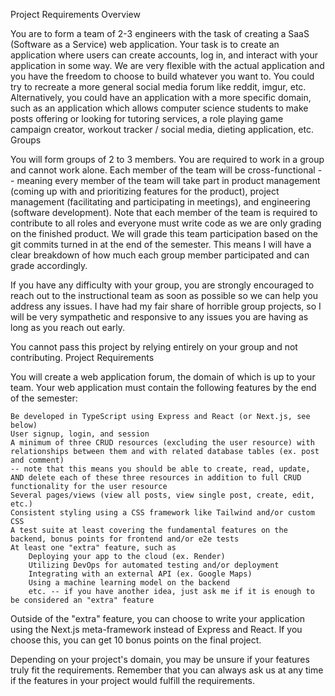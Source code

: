 Project Requirements Overview

You are to form a team of 2-3 engineers with the task of creating a SaaS (Software as a Service) web application. Your task is to create an application where users can create accounts, log in, and interact with your application in some way. We are very flexible with the actual application and you have the freedom to choose to build whatever you want to. You could try to recreate a more general social media forum like reddit, imgur, etc. Alternatively, you could have an application with a more specific domain, such as an application which allows computer science students to make posts offering or looking for tutoring services, a role playing game campaign creator, workout tracker / social media, dieting application, etc.
Groups

You will form groups of 2 to 3 members. You are required to work in a group and cannot work alone. Each member of the team will be cross-functional -- meaning every member of the team will take part in product management (coming up with and prioritizing features for the product), project management (facilitating and participating in meetings), and engineering (software development). Note that each member of the team is required to contribute to all roles and everyone must write code as we are only grading on the finished product. We will grade this team participation based on the git commits turned in at the end of the semester. This means I will have a clear breakdown of how much each group member participated and can grade accordingly.

If you have any difficulty with your group, you are strongly encouraged to reach out to the instructional team as soon as possible so we can help you address any issues. I have had my fair share of horrible group projects, so I will be very sympathetic and responsive to any issues you are having as long as you reach out early.

You cannot pass this project by relying entirely on your group and not contributing.
Project Requirements

You will create a web application forum, the domain of which is up to your team. Your web application must contain the following features by the end of the semester:

    Be developed in TypeScript using Express and React (or Next.js, see below)
    User signup, login, and session
    A minimum of three CRUD resources (excluding the user resource) with relationships between them and with related database tables (ex. post and comment) 
    -- note that this means you should be able to create, read, update, AND delete each of these three resources in addition to full CRUD functionality for the user resource 
    Several pages/views (view all posts, view single post, create, edit, etc.)
    Consistent styling using a CSS framework like Tailwind and/or custom CSS
    A test suite at least covering the fundamental features on the backend, bonus points for frontend and/or e2e tests
    At least one "extra" feature, such as
        Deploying your app to the cloud (ex. Render)
        Utilizing DevOps for automated testing and/or deployment
        Integrating with an external API (ex. Google Maps)
        Using a machine learning model on the backend
        etc. -- if you have another idea, just ask me if it is enough to be considered an "extra" feature

Outside of the "extra" feature, you can choose to write your application using the Next.js meta-framework instead of Express and React. If you choose this, you can get 10 bonus points on the final project.

Depending on your project's domain, you may be unsure if your features truly fit the requirements. Remember that you can always ask us at any time if the features in your project would fulfill the requirements.
